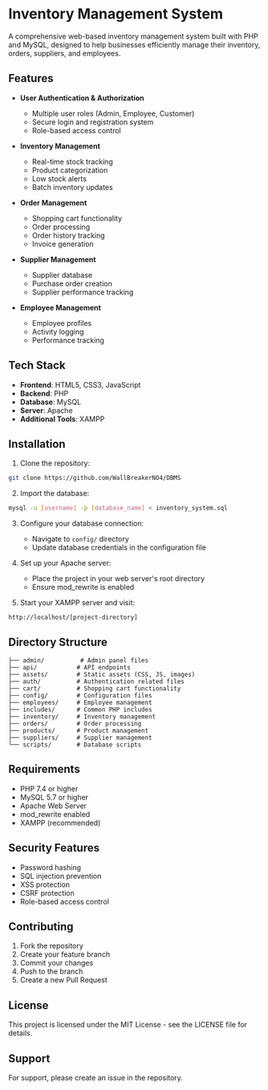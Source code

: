 # Inventory Management System

A comprehensive web-based inventory management system built with PHP and MySQL, designed to help businesses efficiently manage their inventory, orders, suppliers, and employees.

## Features

- **User Authentication & Authorization**
  - Multiple user roles (Admin, Employee, Customer)
  - Secure login and registration system
  - Role-based access control

- **Inventory Management**
  - Real-time stock tracking
  - Product categorization
  - Low stock alerts
  - Batch inventory updates

- **Order Management**
  - Shopping cart functionality
  - Order processing
  - Order history tracking
  - Invoice generation

- **Supplier Management**
  - Supplier database
  - Purchase order creation
  - Supplier performance tracking

- **Employee Management**
  - Employee profiles
  - Activity logging
  - Performance tracking

## Tech Stack

- **Frontend**: HTML5, CSS3, JavaScript
- **Backend**: PHP
- **Database**: MySQL
- **Server**: Apache
- **Additional Tools**: XAMPP

## Installation

1. Clone the repository:
```bash
git clone https://github.com/WallBreakerNO4/DBMS
```

2. Import the database:
```bash
mysql -u [username] -p [database_name] < inventory_system.sql
```

3. Configure your database connection:
   - Navigate to `config/` directory
   - Update database credentials in the configuration file

4. Set up your Apache server:
   - Place the project in your web server's root directory
   - Ensure mod_rewrite is enabled

5. Start your XAMPP server and visit:
```
http://localhost/[project-directory]
```

## Directory Structure

```
├── admin/          # Admin panel files
├── api/           # API endpoints
├── assets/        # Static assets (CSS, JS, images)
├── auth/          # Authentication related files
├── cart/          # Shopping cart functionality
├── config/        # Configuration files
├── employees/     # Employee management
├── includes/      # Common PHP includes
├── inventory/     # Inventory management
├── orders/        # Order processing
├── products/      # Product management
├── suppliers/     # Supplier management
└── scripts/       # Database scripts
```

## Requirements

- PHP 7.4 or higher
- MySQL 5.7 or higher
- Apache Web Server
- mod_rewrite enabled
- XAMPP (recommended)

## Security Features

- Password hashing
- SQL injection prevention
- XSS protection
- CSRF protection
- Role-based access control

## Contributing

1. Fork the repository
2. Create your feature branch
3. Commit your changes
4. Push to the branch
5. Create a new Pull Request

## License

This project is licensed under the MIT License - see the LICENSE file for details.

## Support

For support, please create an issue in the repository. 